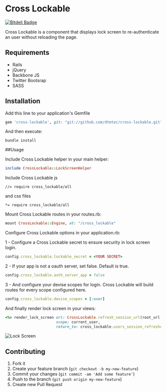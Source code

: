 # Cross Lockable

[![Bitdeli Badge](https://d2weczhvl823v0.cloudfront.net/dtmtec/cross-lockable/trend.png)](https://bitdeli.com/free "Bitdeli Badge")

Cross Lockable is a component that displays lock screen to re-authenticate an user without reloading the page.

## Requirements

* Rails
* jQuery
* Backbone JS
* Twitter Bootsrap
* SASS

## Installation

Add this line to your application's Gemfile

```ruby
gem 'cross-lockable', git: "git://github.com/dtmtec/cross-lockable.git", require: 'cross_lockable'
```

And then execute:

```console
bundle install
```

##Usage

Include Cross Lockable helper in your main helper:

```ruby
include CrossLockable::LockScreenHelper
```

Include Cross Lockable js

```
//= require cross_lockable/all
```

and css files

```
*= require cross_lockable/all
```

Mount Cross Lockable routes in your routes.rb:

```ruby
mount CrossLockable::Engine, at: "/cross_lockable"
```

Configure Cross Lockable options in your application.rb:

1 - Configure a Cross Lockable secret to ensure security in lock screen login.

```ruby
config.cross_lockable.lockable_secret = <YOUR SECRET>
```

2 - If your app is not a oauth server, set false. Default is true.

```ruby
config.cross_lockable.auth_server_app = false
```

3 - And configure your devise scopes for login. Cross Lockable will build routes for every scope configured here.

```ruby
config.cross_lockable.devise_scopes = [:user]
```

And finally render lock screen in your views:

```ruby
<%= render_lock_screen url: CrossLockable.refresh_session_url(root_url, 'user'),
                       scope: current_user,
                       return_to: cross_lockable.users_session_refreshed_url %>
```

![Lock Screen](https://raw.github.com/dtmtec/cross-lockable/master/doc/images/lock_screen.png)


## Contributing

1. Fork it
2. Create your feature branch (`git checkout -b my-new-feature`)
3. Commit your changes (`git commit -am 'Add some feature'`)
4. Push to the branch (`git push origin my-new-feature`)
5. Create new Pull Request
